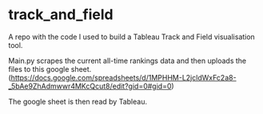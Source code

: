 # track_and_field
A repo with the code I used to build a Tableau Track and Field visualisation tool.

Main.py scrapes the current all-time rankings data and then uploads the files to this google sheet. (https://docs.google.com/spreadsheets/d/1MPHHM-L2jcldWxFc2a8-_5bAe9ZhAdmwwr4MKcQcut8/edit?gid=0#gid=0)

The google sheet is then read by Tableau.
